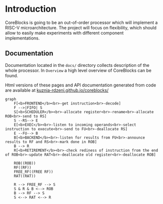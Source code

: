 # Introduction

CoreBlocks is going to be an out-of-order processor which will implement a RISC-V microarchitecture.
The project will focus on flexibility, which should allow to easily make experiments with different
component implementations.

## Documentation

Documentation located in the `docs/` directory collects description of the whole processor.
In `Overview` a high level overview of CoreBlocks can be found.

Html versions of these pages and API documentation generated from code are available at [kuznia-rdzeni.github.io/coreblocks/](https://kuznia-rdzeni.github.io/coreblocks/)


```{mermaid}
graph
    F[<b>FRONTEND</b><br>-get instruction<br>-decode]
    F -->|FIFO| S
    S[<b>SCHEDULER</b><br>-allocate register<br>-rename<br>-allocate ROB<br>-send to RS]
    S --RS--> E
    E[<b>EXEC</b><br>-listen to incoming operands<br>-select instruction to execute<br>-send to FU<br>-deallocate RS]
    E --FU--> B
    B[<b>BACKEND</b><br>-listen for results from FU<br>-announce results to RF and RS<br>-mark done in ROB]
    B --> R
    R[<b>RETIREMENT</b><br>-check rediness of instruction from the end of ROB<br>-update RAT<br>-deallocate old register<br>-deallocate ROB]

    ROB((ROB))
    RF((RF))
    FREE_RF((FREE RF))
    RAT((RAT))

    R --> FREE_RF --> S
    S & R & B <--> ROB
    B --> RF --> S
    S <--> RAT <--> R
```
